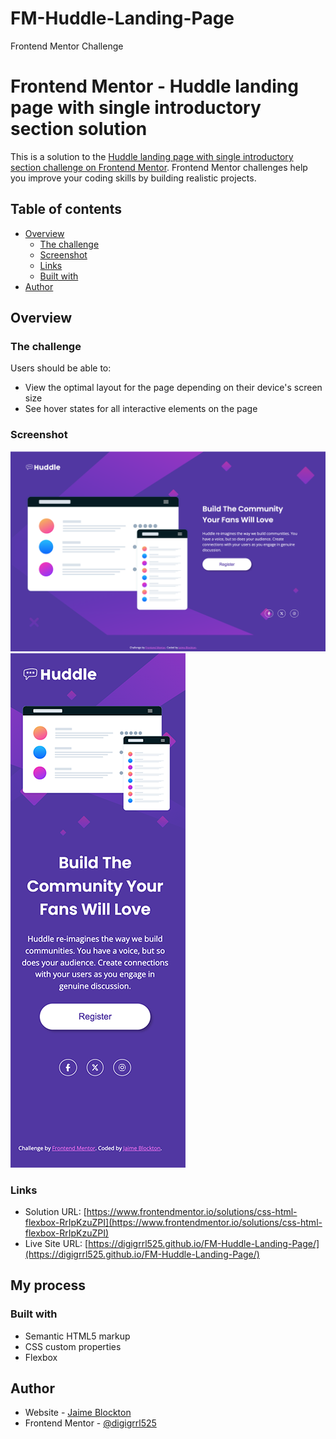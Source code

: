 # FM-Huddle-Landing-Page
Frontend Mentor Challenge

# Frontend Mentor - Huddle landing page with single introductory section solution

This is a solution to the [Huddle landing page with single introductory section challenge on Frontend Mentor](https://www.frontendmentor.io/challenges/huddle-landing-page-with-a-single-introductory-section-B_2Wvxgi0). Frontend Mentor challenges help you improve your coding skills by building realistic projects. 

## Table of contents

- [Overview](#overview)
  - [The challenge](#the-challenge)
  - [Screenshot](#screenshot)
  - [Links](#links)
  - [Built with](#built-with)
- [Author](#author)

## Overview

### The challenge

Users should be able to:

- View the optimal layout for the page depending on their device's screen size
- See hover states for all interactive elements on the page

### Screenshot

![Desktop](./screenshots/Blockton-desktop.png)
![Mobile](./screenshots/Blockton-mobile.png)

### Links

- Solution URL: [https://www.frontendmentor.io/solutions/css-html-flexbox-RrIpKzuZPI](https://www.frontendmentor.io/solutions/css-html-flexbox-RrIpKzuZPI)
- Live Site URL: [https://digigrrl525.github.io/FM-Huddle-Landing-Page/](https://digigrrl525.github.io/FM-Huddle-Landing-Page/)

## My process

### Built with

- Semantic HTML5 markup
- CSS custom properties
- Flexbox

## Author

- Website - [Jaime Blockton](https://dana-blockton.myportfolio.com/)
- Frontend Mentor - [@digigrrl525](https://www.frontendmentor.io/profile/digigrrl525)
